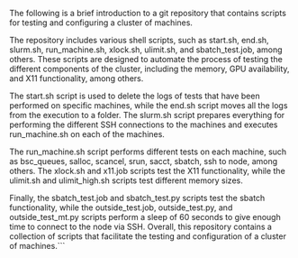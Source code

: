 The following is a brief introduction to a git repository that contains scripts for testing and configuring a cluster of machines. 

The repository includes various shell scripts, such as start.sh, end.sh, slurm.sh, run_machine.sh, xlock.sh, ulimit.sh, and sbatch_test.job, among others. These scripts are designed to automate the process of testing the different components of the cluster, including the memory, GPU availability, and X11 functionality, among others.

The start.sh script is used to delete the logs of tests that have been performed on specific machines, while the end.sh script moves all the logs from the execution to a folder. The slurm.sh script prepares everything for performing the different SSH connections to the machines and executes run_machine.sh on each of the machines.

The run_machine.sh script performs different tests on each machine, such as bsc_queues, salloc, scancel, srun, sacct, sbatch, ssh to node, among others. The xlock.sh and x11.job scripts test the X11 functionality, while the ulimit.sh and ulimit_high.sh scripts test different memory sizes.

Finally, the sbatch_test.job and sbatch_test.py scripts test the sbatch functionality, while the outside_test.job, outside_test.py, and outside_test_mt.py scripts perform a sleep of 60 seconds to give enough time to connect to the node via SSH. Overall, this repository contains a collection of scripts that facilitate the testing and configuration of a cluster of machines.```
